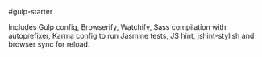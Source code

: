 #gulp-starter

Includes Gulp config, Browserify, Watchify, Sass compilation with autoprefixer, Karma config to run Jasmine tests, JS hint, jshint-stylish and browser sync for reload. 


